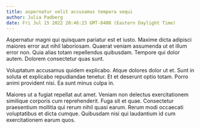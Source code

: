 ```yaml
---
title: aspernatur velit accusamus tempora sequi
author: Julia Padberg
date: Fri Jul 15 2022 20:46:23 GMT-0400 (Eastern Daylight Time)
---
```

Aspernatur magni qui quisquam pariatur est et iusto. Maxime dicta adipisci maiores error aut nihil laboriosam. Quaerat veniam assumenda ut et illum error non. Quia alias totam repellendus quibusdam. Tempore qui dolor autem. Dolorem consectetur quas sunt.

 Voluptatum accusamus quidem explicabo. Atque dolores dolor ut et. Sunt in soluta et explicabo repudiandae tenetur. Et et deserunt optio totam. Porro animi provident nisi. Ea sunt minus culpa in.

 Maiores ut a fugiat repellat aut amet. Veniam non delectus exercitationem similique corporis cum reprehenderit. Fuga sit et quae. Consectetur praesentium mollitia qui rerum nihil quasi earum. Rerum modi occaecati voluptatibus et dicta cumque. Quibusdam nisi qui laudantium id cum exercitationem earum quos.